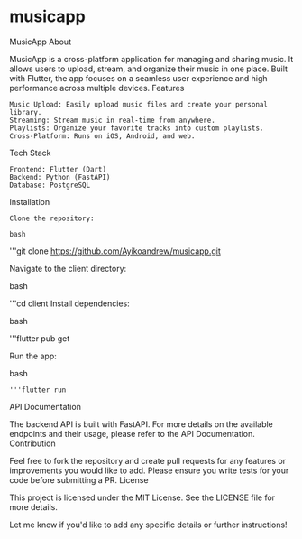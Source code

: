 # musicapp

MusicApp
About

MusicApp is a cross-platform application for managing and sharing music. It allows users to upload, stream, and organize their music in one place. Built with Flutter, the app focuses on a seamless user experience and high performance across multiple devices.
Features

    Music Upload: Easily upload music files and create your personal library.
    Streaming: Stream music in real-time from anywhere.
    Playlists: Organize your favorite tracks into custom playlists.
    Cross-Platform: Runs on iOS, Android, and web.

Tech Stack

    Frontend: Flutter (Dart)
    Backend: Python (FastAPI)
    Database: PostgreSQL

Installation

    Clone the repository:

    bash

'''git clone https://github.com/Ayikoandrew/musicapp.git

Navigate to the client directory:

bash

'''cd client
Install dependencies:

bash

'''flutter pub get

Run the app:

bash

    '''flutter run

API Documentation

The backend API is built with FastAPI. For more details on the available endpoints and their usage, please refer to the API Documentation.
Contribution

Feel free to fork the repository and create pull requests for any features or improvements you would like to add. Please ensure you write tests for your code before submitting a PR.
License

This project is licensed under the MIT License. See the LICENSE file for more details.

Let me know if you'd like to add any specific details or further instructions!
